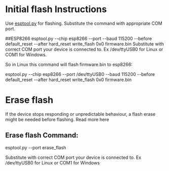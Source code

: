 # Initial flash Instructions

Use [esptool.py](https://github.com/espressif/esptool) for flashing. Substitute the command with appropriate COM port.

##ESP8266
esptool.py --chip esp8266 --port <port> --baud 115200 --before default_reset --after hard_reset write_flash 0x0 firmware.bin Substitute <port> with correct COM port your device is connected to. Ex /dev/ttyUSB0 for Linux or COM1 for Windows.

So in Linux this command will flash firmware.bin to esp8266: 

esptool.py --chip esp8266 --port /dev/ttyUSB0 --baud 115200 --before default_reset --after hard_reset write_flash 0x0 firmware.bin

# Erase flash
If the device stops responding or unpredictable behaviour, a flash erase might be needed before flashing. Read more here
  
## Erase flash Command:
esptool.py --port <port> erase_flash
  
Substitute <port> with correct COM port your device is connected to. Ex /dev/ttyUSB0 for Linux or COM1 for Windows
